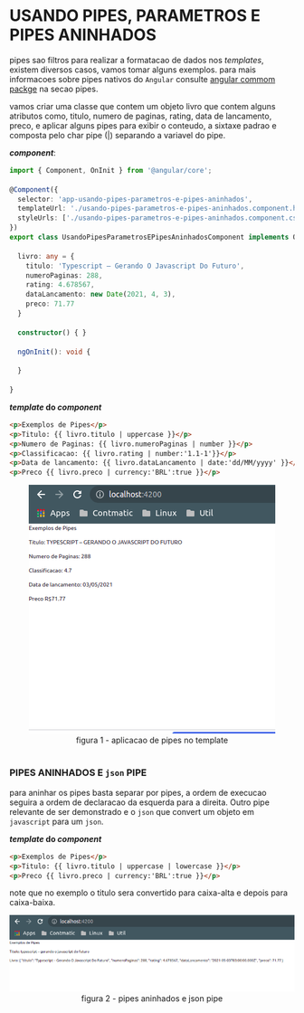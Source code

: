 # __USANDO PIPES, PARAMETROS E PIPES ANINHADOS__

pipes sao filtros para realizar a formatacao de dados nos _templates_, existem diversos casos, vamos tomar alguns exemplos. para mais informacoes sobre pipes nativos do `Angular` consulte [angular commom packge](https://angular.io/api/common) na secao pipes.

vamos criar uma classe que contem um objeto livro que contem alguns atributos como, titulo, numero de paginas, rating, data de lancamento, preco, e aplicar alguns pipes para exibir o conteudo, a sixtaxe padrao e composta pelo char pipe (|) separando a variavel do pipe. 

___component___:
```typescript
import { Component, OnInit } from '@angular/core';

@Component({
  selector: 'app-usando-pipes-parametros-e-pipes-aninhados',
  templateUrl: './usando-pipes-parametros-e-pipes-aninhados.component.html',
  styleUrls: ['./usando-pipes-parametros-e-pipes-aninhados.component.css']
})
export class UsandoPipesParametrosEPipesAninhadosComponent implements OnInit {

  livro: any = {
    titulo: 'Typescript – Gerando O Javascript Do Futuro',
    numeroPaginas: 288,
    rating: 4.678567,
    dataLancamento: new Date(2021, 4, 3),
    preco: 71.77
  }

  constructor() { }

  ngOnInit(): void {

  }

}
```

___template_ do _component___
```HTML
<p>Exemplos de Pipes</p>
<p>Titulo: {{ livro.titulo | uppercase }}</p>
<p>Numero de Paginas: {{ livro.numeroPaginas | number }}</p>
<p>Classificacao: {{ livro.rating | number:'1.1-1'}}</p>
<p>Data de lancamento: {{ livro.dataLancamento | date:'dd/MM/yyyy' }}</p>
<p>Preco {{ livro.preco | currency:'BRL':true }}</p>
```


<p align="center">
    <img src="img/usando-pipes.png"><br>
    figura 1 - aplicacao de pipes no template
</p>

#
### __PIPES ANINHADOS E `json` PIPE__

para aninhar os pipes basta separar por pipes, a ordem de execucao seguira a ordem de declaracao da esquerda para a direita. Outro pipe relevante de ser demonstrado e o `json` que convert um objeto em `javascript` para um `json`.

___template_ do _component___
```HTML
<p>Exemplos de Pipes</p>
<p>Titulo: {{ livro.titulo | uppercase | lowercase }}</p>
<p>Preco {{ livro.preco | currency:'BRL':true }}</p>
```

note que no exemplo o titulo sera convertido para caixa-alta e depois para caixa-baixa.

<p align="center">
    <img src="img/usando-pipes-aninhados-e-json-pipe.png"><br>
    figura 2 - pipes aninhados e json pipe
</p>